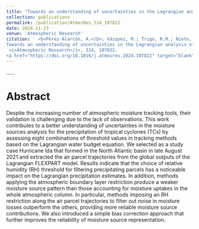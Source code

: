 ```yaml
---
title: "Towards an understanding of uncertainties in the Lagrangian analysis of moisture sources for tropical cyclone precipitation through a study case"
collection: publications
permalink: /publication/AtmosRes_314_107822
date: 2024-11-23
venue: 'Atmospheric Research'
citation: ' <b>Pérez-Alarcón, A.</b>; Vázquez, M.; Trigo, R.M.; Nieto, R.; Gimeno, L. (2024).
Towards an understanding of uncertainties in the Lagrangian analysis of moisture sources for tropical cyclone precipitation through a study case
 <i>Atmospheric Research</i>, 314, 107822.
<a href="https://doi.org/10.1016/j.atmosres.2024.107822" target="blank">https://doi.org/10.1016/j.atmosres.2024.107822</a>'
---
```


......  

# Abstract

Despite the increasing number of atmospheric moisture tracking tools, their validation is challenging due to the lack of observations. This work contributes to a better understanding of uncertainties in the moisture sources analysis for the precipitation of tropical cyclones (TCs) by assessing eight combinations of threshold values in tracking methods based on the Lagrangian water budget equation. We selected as a study case Hurricane Ida that formed in the North Atlantic basin in late August 2021 and extracted the air parcel trajectories from the global outputs of the Lagrangian FLEXPART model. Results indicate that the choice of relative humidity (RH) threshold for filtering precipitating parcels has a noticeable impact on the Lagrangian precipitation estimates. In addition, methods applying the atmospheric boundary layer restriction produce a weaker moisture source pattern than those accounting for moisture uptakes in the whole atmospheric column. In particular, methods imposing an RH restriction along the air parcel trajectories to filter out noise in moisture losses outperform the others, providing more reliable moisture source contributions. We also introduced a simple bias correction approach that further improves the reliability of moisture source representation.
